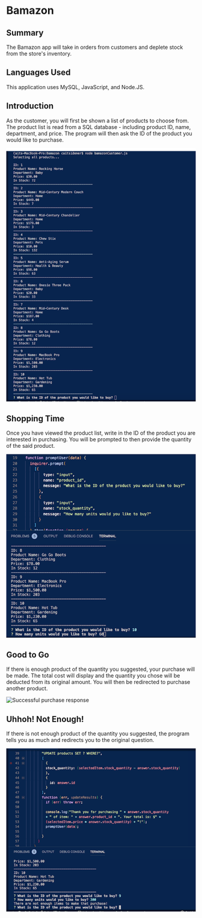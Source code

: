 # Bamazon

## Summary
The Bamazon app will take in orders from customers and deplete stock from the store's inventory.

## Languages Used
This application uses MySQL, JavaScript, and Node.JS.

## Introduction
As the customer, you will first be shown a list of products to choose from. The product list is read from a SQL database - including product ID,  name, department, and price. The program will then ask the ID of the product you would like to purchase.

![Product list that includes ID, department, and price](images/productList.png)

## Shopping Time
Once you have viewed the product list, write in the ID of the product you are interested in purchasing. You will be prompted to then provide the quantity of the said product.

![What do you want and how many?](images/idQuantity.png)

## Good to Go
If there is enough product of the quantity you suggested, your purchase will be made. The total cost will display and the quantity you chose will be deducted from its original amount. You will then be redirected to purchase another product.

![Successful purchase response](images/successfulPurchase.png)

## Uhhoh! Not Enough!
If there is not enough product of the quantity you suggested, the program tells you as much and redirects you to the original question.

![Not enough in quantity](images/noQuantity.png)
